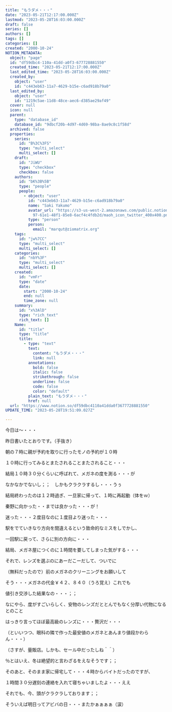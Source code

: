 ```yaml
---
title: "もうダメ・・・"
date: "2023-05-21T12:17:00.000Z"
lastmod: "2023-05-28T16:03:00.000Z"
draft: false
series: []
authors: []
tags: []
categories: []
created: "2000-10-24"
NOTION_METADATA:
  object: "page"
  id: "df59dbc4-110a-41dd-a0f3-677728881550"
  created_time: "2023-05-21T12:17:00.000Z"
  last_edited_time: "2023-05-28T16:03:00.000Z"
  created_by:
    object: "user"
    id: "c443eb63-11a7-4629-b15e-c6ad918b79a0"
  last_edited_by:
    object: "user"
    id: "1219c5ae-11d8-48ce-aec6-d385ae29af49"
  cover: null
  icon: null
  parent:
    type: "database_id"
    database_id: "9dbcf20b-4d97-4d69-98ba-8ae9c8c1f58d"
  archived: false
  properties:
    series:
      id: "B%3C%3FS"
      type: "multi_select"
      multi_select: []
    draft:
      id: "JiWU"
      type: "checkbox"
      checkbox: false
    authors:
      id: "bK%3B%5B"
      type: "people"
      people:
        - object: "user"
          id: "c443eb63-11a7-4629-b15e-c6ad918b79a0"
          name: "Saki Yakumo"
          avatar_url: "https://s3-us-west-2.amazonaws.com/public.notion-static.com/3ad1c4\
            97-61e1-48f1-85e8-6acf4c4fdb2d/maoh_icon_twitter_400x400.png"
          type: "person"
          person:
            email: "marqut@ziomatrix.org"
    tags:
      id: "jw%7CC"
      type: "multi_select"
      multi_select: []
    categories:
      id: "nbY%3F"
      type: "multi_select"
      multi_select: []
    created:
      id: "vmFr"
      type: "date"
      date:
        start: "2000-10-24"
        end: null
        time_zone: null
    summary:
      id: "x%3AlD"
      type: "rich_text"
      rich_text: []
    Name:
      id: "title"
      type: "title"
      title:
        - type: "text"
          text:
            content: "もうダメ・・・"
            link: null
          annotations:
            bold: false
            italic: false
            strikethrough: false
            underline: false
            code: false
            color: "default"
          plain_text: "もうダメ・・・"
          href: null
  url: "https://www.notion.so/df59dbc4110a41dda0f3677728881550"
UPDATE_TIME: "2023-05-28T19:51:09.027Z"

---
```

<link rel="stylesheet" href="https://cdn.jsdelivr.net/npm/katex@0.16.2/dist/katex.min.css" integrity="sha384-bYdxxUwYipFNohQlHt0bjN/LCpueqWz13HufFEV1SUatKs1cm4L6fFgCi1jT643X" crossorigin="anonymous">


今日は～・・・


昨日書いたとおりです。（手抜き）


朝の７時に親が予約を取りに行ったモノの予約が１０時


１０時に行ってみるとまたされることまたされること・・・


結局１０時３０分くらいに呼ばれて、メガネの度を測る・・・が


なかなかでないし；；　しかもクラクラするし・・・うぅ


結局終わったのは１２時過ぎ、一旦家に帰って、１時に再起動（体をｗ）


秦野に向かった・・までは良かった・・・が！


迷った・・・２度目なのに１度目より迷った・・・


駅をでていきなり方向を間違えるという致命的なミスをしでかし、


一回駅に戻って、さらに別の方向に・・・


結局、メガネ屋につくのに１時間を要してしまった気がする・・・


それで、レンズを選ぶのにあーだこーだして、ついでに


（無料だったので）前のメガネのクリーニングをお願いして


そう・・・メガネの代金￥４２、８４０（うろ覚え）これでも


値引き交渉した結果なの・・・；；


なにやら、度がすごいらしく、安物のレンズだととんでもなく分厚い代物になるとのこと


はっきり言ってほぼ最高級のレンズに・・・贅沢だ・・・


（といいつつ、眼科の隣で作った最安値のメガネとあんまり値段かわらん・・・）


（さすが、量販店。しかも、セール中だったしね＾＾）


％とはいえ、冬は絶望的と言わざるをえなそうです；；


そのあと、そのまま家に帰宅して・・・４時からバイトだったのですが、


１時間３０分遅刻の連絡を入れて寝ちゃいましたよ・・・ええ


それでも、今、頭がクラクラしております；；


そういえば明日ってアビバの日・・・またかぁぁぁぁ（涙）

